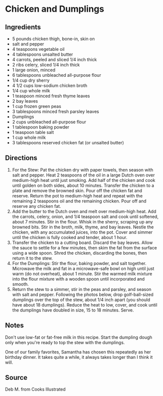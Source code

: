 # Chicken and Dumplings

## Ingredients

- 5 pounds chicken thigh, bone-in, skin on
- salt and pepper
- 4 teaspoons vegetable oil
- 4 tablespoons unsalted butter
- 4 carrots, peeled and sliced 1/4 inch thick
- 2 ribs celery, sliced 1/4 inch thick
- 1 large onion, minced
- 6 tablespoons unbleached all-purpose flour
- 1/4 cup dry sherry
- 4 1/2 cups low-sodium chicken broth
- 1/4 cup whole milk
- 1 teaspoon minced fresh thyme leaves
- 2 bay leaves
- 1 cup frozen green peas
- 3 tablespoons minced fresh parsley leaves
- Dumplings
- 2 cups unbleached all-purpose flour
- 1 tablespoon baking powder
- 1 teaspoon table salt
- 1 cup whole milk
- 3 tablespoons reserved chicken fat (or unsalted butter)

## Directions

1. For the Stew: Pat the chicken dry with paper towels, then season with salt and pepper. Heat 2 teaspoons of the oil in a large Dutch oven over medium-high heat until just smoking. Add half of the chicken and cook until golden on both sides, about 10 minutes. Transfer the chicken to a plate and remove the browned skin. Pour off the chicken fat and reserve. Return the pot to medium-high heat and repeat with the remaining 2 teaspoons oil and the remaining chicken. Pour off and reserve any chicken fat.
2. Add the butter to the Dutch oven and melt over medium-high heat. Add the carrots, celery, onion, and 1/4 teaspoon salt and cook until softened, about 7 minutes. Stir in the flour. Whisk in the sherry, scraping up any browned bits. Stir in the broth, milk, thyme, and bay leaves. Nestle the chicken, with any accumulated juices, into the pot. Cover and simmer until the chicken is fully cooked and tender, about 1 hour.
3. Transfer the chicken to a cutting board. Discard the bay leaves. Allow the sauce to settle for a few minutes, then skim the fat from the surface using a wide spoon. Shred the chicken, discarding the bones, then return it to the stew.
4. For the Dumplings: Stir the flour, baking powder, and salt together. Microwave the milk and fat in a microwave-safe bowl on high until just warm (do not overheat), about 1 minute. Stir the warmed milk mixture into the flour mixture with a wooden spoon until incorporated and smooth.
5. Return the stew to a simmer, stir in the peas and parsley, and season with salt and pepper. Following the photos below, drop golf-ball-sized dumplings over the top of the stew, about 1/4 inch apart (you should have about 18 dumplings). Reduce the heat to low, cover, and cook until the dumplings have doubled in size, 15 to 18 minutes. Serve.

## Notes

Don't use low-fat or fat-free milk in this recipe. Start the dumpling dough only when you're ready to top the stew with the dumplings.

One of our family favorites, Samantha has chosen this repeatedly as her birthday dinner. It takes quite a while, it always takes longer than I think it will.

## Source

Deb M. from Cooks Illustrated